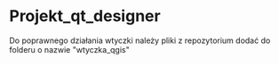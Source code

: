 # Projekt_qt_designer

Do poprawnego działania wtyczki należy pliki z repozytorium dodać do folderu o nazwie "wtyczka_qgis"
